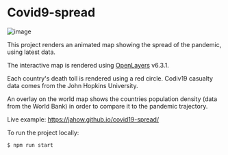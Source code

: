# Covid9-spread

![image](https://user-images.githubusercontent.com/10629150/80184635-3fb7e500-860b-11ea-92cc-4274cdd06554.png)

This project renders an animated map showing the spread of the pandemic, using latest data.

The interactive map is rendered using [OpenLayers](https://www.openlayers.org) v6.3.1.

Each country's death toll is rendered using a red circle. Codiv19 casualty data comes from the John Hopkins University. 

An overlay on the world map shows the countries population density (data from the World Bank)
in order to compare it to the pandemic trajectory.

Live example: https://jahow.github.io/covid19-spread/

To run the project locally:
```bash
$ npm run start
```
